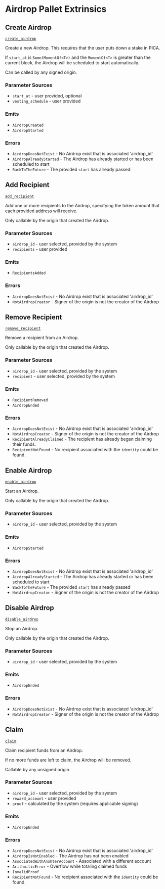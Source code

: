 <!-- AUTOMATICALLY GENERATED -->
<!-- Generated at 2022-08-03T23:36:28.645778Z -->

# Airdrop Pallet Extrinsics

## Create Airdrop

[`create_airdrop`](https://dali.devnets.composablefinance.ninja/doc/pallet_airdrop/pallet/enum.Call.html#variant.create_airdrop)

Create a new Airdrop. This requires that the user puts down a stake in PICA.

If `start_at` is `Some(MomentOf<T>)` and the `MomentOf<T>` is greater than the current
block, the Airdrop will be scheduled to start automatically.

Can be called by any signed origin.

### Parameter Sources

* `start_at` - user provided, optional
* `vesting_schedule` - user provided

### Emits

* `AirdropCreated`
* `AirdropStarted`

### Errors

* `AirdropDoesNotExist` - No Airdrop exist that is associated 'airdrop_id'
* `AirdropAlreadyStarted` - The Airdrop has already started or has been scheduled to
  start
* `BackToTheFuture` - The provided `start` has already passed

## Add Recipient

[`add_recipient`](https://dali.devnets.composablefinance.ninja/doc/pallet_airdrop/pallet/enum.Call.html#variant.add_recipient)

Add one or more recipients to the Airdrop, specifying the token amount that each
provided address will receive.

Only callable by the origin that created the Airdrop.

### Parameter Sources

* `airdrop_id` - user selected, provided by the system
* `recipients` - user provided

### Emits

* `RecipientsAdded`

### Errors

* `AirdropDoesNotExist` - No Airdrop exist that is associated 'airdrop_id'
* `NotAirdropCreator` - Signer of the origin is not the creator of the Airdrop

## Remove Recipient

[`remove_recipient`](https://dali.devnets.composablefinance.ninja/doc/pallet_airdrop/pallet/enum.Call.html#variant.remove_recipient)

Remove a recipient from an Airdrop.

Only callable by the origin that created the Airdrop.

### Parameter Sources

* `airdrop_id` - user selected, provided by the system
* `recipient` - user selected, provided by the system

### Emits

* `RecipientRemoved`
* `AirdropEnded`

### Errors

* `AirdropDoesNotExist` - No Airdrop exist that is associated 'airdrop_id'
* `NotAirdropCreator` - Signer of the origin is not the creator of the Airdrop
* `RecipientAlreadyClaimed` - The recipient has already began claiming their funds.
* `RecipientNotFound` - No recipient associated with the `identity` could be found.

## Enable Airdrop

[`enable_airdrop`](https://dali.devnets.composablefinance.ninja/doc/pallet_airdrop/pallet/enum.Call.html#variant.enable_airdrop)

Start an Airdrop.

Only callable by the origin that created the Airdrop.

### Parameter Sources

* `airdrop_id` - user selected, provided by the system

### Emits

* `AirdropStarted`

### Errors

* `AirdropDoesNotExist` - No Airdrop exist that is associated 'airdrop_id'
* `AirdropAlreadyStarted` - The Airdrop has already started or has been scheduled to
  start
* `BackToTheFuture` - The provided `start` has already passed
* `NotAirdropCreator` - Signer of the origin is not the creator of the Airdrop

## Disable Airdrop

[`disable_airdrop`](https://dali.devnets.composablefinance.ninja/doc/pallet_airdrop/pallet/enum.Call.html#variant.disable_airdrop)

Stop an Airdrop.

Only callable by the origin that created the Airdrop.

### Parameter Sources

* `airdrop_id` - user selected, provided by the system

### Emits

* `AirdropEnded`

### Errors

* `AirdropDoesNotExist` - No Airdrop exist that is associated 'airdrop_id'
* `NotAirdropCreator` - Signer of the origin is not the creator of the Airdrop

## Claim

[`claim`](https://dali.devnets.composablefinance.ninja/doc/pallet_airdrop/pallet/enum.Call.html#variant.claim)

Claim recipient funds from an Airdrop.

If no more funds are left to claim, the Airdrop will be removed.

Callable by any unsigned origin.

### Parameter Sources

* `airdrop_id` - user selected, provided by the system
* `reward_account` - user provided
* `proof` - calculated by the system (requires applicable signing)

### Emits

* `AirdropEnded`

### Errors

* `AirdropDoesNotExist` - No Airdrop exist that is associated 'airdrop_id'
* `AirdropIsNotEnabled` - The Airdrop has not been enabled
* `AssociatedWithAnohterAccount` - Associated with a different account
* `ArithmiticError` - Overflow while totaling claimed funds
* `InvalidProof`
* `RecipientNotFound` - No recipient associated with the `identity` could be found.
